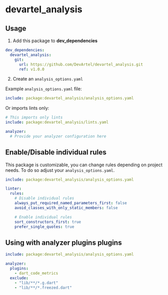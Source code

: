 # devartel_analysis

## Usage

1. Add this package to **dev_dependencies**

```yaml
dev_dependencies:
  devartel_analysis:
    git:
      url: https://github.com/DevArtel/devartel_analysis.git
      ref: v1.0.0
```

2. Create an `analysis_options.yaml`

Example `analysis_options.yaml` file:

```yaml
include: package:devartel_analysis/analysis_options.yaml
```

Or imports lints only:

```yaml
# This imports only lints
include: package:devartel_analysis/lints.yaml

analyzer:
  # Provide your analyzer configuration here
```
## Enable/Disable individual rules

This package is customizable, you can change rules depending on project needs.
To do so adjust your `analysis_options.yaml`.

```yaml
include: package:devartel_analysis/analysis_options.yaml

linter:
  rules:
    # Disable individual rules
    always_put_required_named_parameters_first: false
    avoid_classes_with_only_static_members: false

    # Enable individual rules
    sort_constructors_first: true
    prefer_single_quotes: true
```

## Using with analyzer plugins plugins

```yaml
include: package:devartel_analysis/analysis_options.yaml

analyzer:
  plugins:
    - dart_code_metrics
  exclude:
    - "lib/**/*.g.dart"
    - "lib/**/*.freezed.dart"
```
